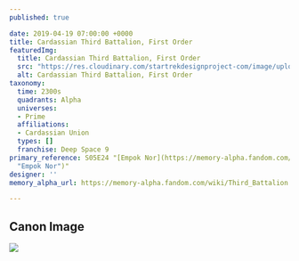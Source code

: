 ```yaml
---
published: true

date: 2019-04-19 07:00:00 +0000
title: Cardassian Third Battalion, First Order
featuredImg:
  title: Cardassian Third Battalion, First Order
  src: "https://res.cloudinary.com/startrekdesignproject-com/image/upload/v1555712498/ThirdBatallion.png"
  alt: Cardassian Third Battalion, First Order
taxonomy:
  time: 2300s
  quadrants: Alpha
  universes:
  - Prime
  affiliations:
  - Cardassian Union
  types: []
  franchise: Deep Space 9
primary_reference: S05E24 "[Empok Nor](https://memory-alpha.fandom.com/wiki/Empok_Nor
  "Empok Nor")"
designer: ''
memory_alpha_url: https://memory-alpha.fandom.com/wiki/Third_Battalion

---
```

## Canon Image

![](https://res.cloudinary.com/startrekdesignproject-com/image/upload/v1555712498/ThirdBatallion1.jpg)